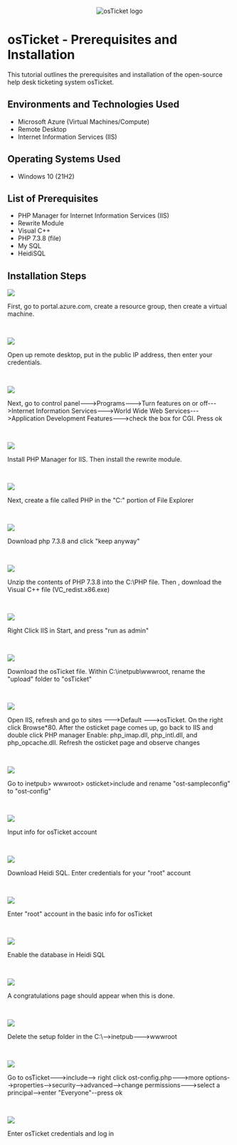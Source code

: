 <p align="center">
<img src="https://i.imgur.com/Clzj7Xs.png" alt="osTicket logo"/>
</p>

<h1>osTicket - Prerequisites and Installation</h1>
This tutorial outlines the prerequisites and installation of the open-source help desk ticketing system osTicket.<br />


<h2>Environments and Technologies Used</h2>

- Microsoft Azure (Virtual Machines/Compute)
- Remote Desktop
- Internet Information Services (IIS)

<h2>Operating Systems Used </h2>

- Windows 10</b> (21H2)

<h2>List of Prerequisites</h2>

- PHP Manager for Internet Information Services (IIS)
- Rewrite Module
- Visual C++
- PHP 7.3.8 (file)
- My SQL
- HeidiSQL

<h2>Installation Steps</h2>

<p>
<img src="https://i.imgur.com/f807VMW.png"/>
</p>
<p>
First, go to portal.azure.com, create a resource group, then create a virtual machine.
</p>
<br />

<p>
<img src="https://i.imgur.com/KLzsL9o.png"/>
</p>
<p>
Open up remote desktop, put in the public IP address, then enter your credentials.
</p>
<br />

<p>
<img src="https://i.imgur.com/AUb3xcI.png"/>
</p>
<p>
Next, go to control panel--->Programs--->Turn features on or off--->Internet Information Services--->World Wide Web Services--->Application Development Features--->check the box for CGI. Press ok
</p>
<br />

<p>
<img src="https://i.imgur.com/BlfYFbG.png"/>
</p>
<p>Install PHP Manager for IIS. Then install the rewrite module.
</p>
<br />

<p>
<img src="https://i.imgur.com/Jddb6Q7.png"/>
</p>
<p>
Next, create a file called PHP in the "C:" portion of File Explorer
</p>
<br />

<p>
<img src="https://i.imgur.com/6zx7I53.png"/>
</p>
<p>
Download php 7.3.8 and click "keep anyway"
</p>
<br />

<p>
<img src="https://i.imgur.com/osnBibj.png"/>
</p>
<p>
Unzip the contents of PHP 7.3.8 into the C:\PHP file. Then , download the Visual C++ file (VC_redist.x86.exe)
</p>
<br />

<p>
<img src="https://i.imgur.com/W19Bk7E.png"/>
</p>
<p>
Right Click IIS in Start, and press "run as admin"
</p>
<br />

<p>
<img src="https://i.imgur.com/9kzCJaP.png"/>
</p>
<p>
Download the osTicket file. Within C:\inetpub\wwwroot, rename the "upload" folder to "osTicket"
</p>
<br />

<p>
<img src="https://i.imgur.com/1od21Xn.png"/>
</p>
<p>
Open IIS, refresh and go to sites --->Default --->osTicket. On the right click Browse*80. After the osticket page comes up, go back to IIS and double click PHP manager Enable: php_imap.dll, php_intl.dll, and php_opcache.dll. Refresh the osticket page and observe changes
</p>
<br />

<p>
<img src="https://i.imgur.com/NdmOujh.png"/>
</p>
<p>
Go to inetpub> wwwroot> osticket>include and rename "ost-sampleconfig" to "ost-config"
</p>
<br />

<p>
<img src="https://i.imgur.com/lNvmzjc.png"/>
</p>
<p>
Input info for osTicket account
</p>
<br />

<p>
<img src="https://i.imgur.com/mxPzUjx.png"/>
</p>
<p>
Download Heidi SQL. Enter credentials for your "root" account
</p>
<br />

<p>
<img src="https://i.imgur.com/mxPzUjx.png"/>
</p>
<p>
Enter "root" account in the basic info for osTicket
</p>
<br />

<p>
<img src="https://i.imgur.com/KDkCpCp.png"/>
</p>
<p>
Enable the database in Heidi SQL
</p>
<br />

<p>
<img src="https://i.imgur.com/VY8Fi5i.png"/>
</p>
<p>
A congratulations page should appear when this is done.
</p>
<br />

<p>
<img src="https://i.imgur.com/0h8JtWf.png"/>
</p>
<p>
Delete the setup folder in the C:\-->inetpub--->wwwroot
</p>
<br />

<p>
<img src="https://i.imgur.com/cwFcOdP.png"/>
</p>
<p>
Go to osTicket--->include--> right click ost-config.php--->more options-->properties-->security-->advanced-->change permissions--->select a principal-->enter "Everyone"--press ok
</p>
<br />

<p>
<img src="https://i.imgur.com/dNVdTu8.png"/>
</p>
<p>
Enter osTicket credentials and log in
</p>
<br />
